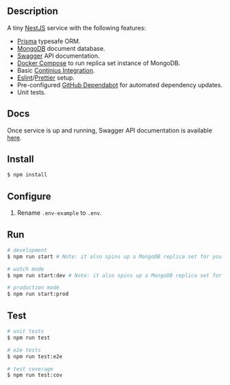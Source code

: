 ## Description

A tiny [NestJS](https://nestjs.com/) service with the following features:

- [Prisma](https://www.prisma.io/) typesafe ORM.
- [MongoDB](https://www.mongodb.com/) document database.
- [Swagger](https://swagger.io/) API documentation.
- [Docker Compose](https://docs.docker.com/compose/) to run replica set instance of MongoDB.
- Basic [Continius Integration](./.github/workflows/ci.yml).
- [Eslint](https://eslint.org/)/[Prettier](https://prettier.io/) setup.
- Pre-configured [GitHub Dependabot](https://docs.github.com/en/code-security/dependabot) for automated dependency updates.
- Unit tests.

## Docs

Once service is up and running, Swagger API documentation is available [here](http://localhost:3000/docs).

## Install

```bash
$ npm install
```

## Configure

1. Rename `.env-example` to `.env`.

## Run

```bash
# development
$ npm run start # Note: it also spins up a MongoDB replica set for you.

# watch mode
$ npm run start:dev # Note: it also spins up a MongoDB replica set for you.

# production mode
$ npm run start:prod
```

## Test

```bash
# unit tests
$ npm run test

# e2e tests
$ npm run test:e2e

# test coverage
$ npm run test:cov
```
